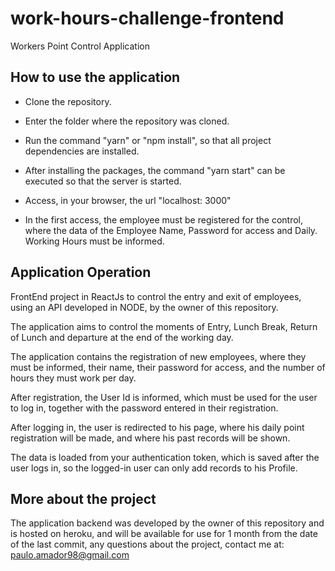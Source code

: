 # work-hours-challenge-frontend

Workers Point Control Application

## How to use the application

* Clone the repository.

* Enter the folder where the repository was cloned.

* Run the command "yarn" or "npm install", so that all project dependencies are installed.

* After installing the packages, the command "yarn start" can be executed so that the server is started.
* Access, in your browser, the url "localhost: 3000"

* In the first access, the employee must be registered for the control, where the data of the Employee Name, Password for access and Daily.
  Working Hours must be informed.

## Application Operation

FrontEnd project in ReactJs to control the entry and exit of employees, using an API developed in NODE, by the owner of this repository.

The application aims to control the moments of Entry, Lunch Break, Return of Lunch and departure at the end of the working day.

The application contains the registration of new employees, where they must be informed, their name, their password for access, and the number of hours they must work per day.

After registration, the User Id is informed, which must be used for the user to log in, together with the password entered in their registration.

After logging in, the user is redirected to his page, where his daily point registration will be made, and where his past records will be shown.

The data is loaded from your authentication token, which is saved after the user logs in, so the logged-in user can only add records to his Profile.


## More about the project

The application backend was developed by the owner of this repository and is hosted on heroku, and will be available for use for 1 month from the date of the last commit, any questions about the project, contact me at: paulo.amador98@gmail.com 
